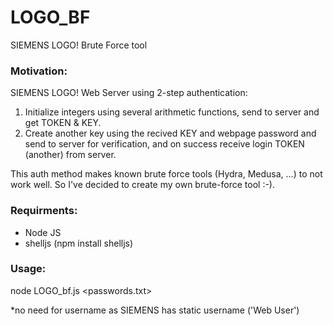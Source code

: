 # LOGO_BF
SIEMENS LOGO! Brute Force tool


### Motivation: 
SIEMENS LOGO! Web Server using 2-step authentication:
1. Initialize integers using several arithmetic functions, send to server and get TOKEN & KEY.
2. Create another key using the recived KEY and webpage password and send to server for verification, and on success receive login TOKEN (another) from server.

This auth method makes known brute force tools (Hydra, Medusa, ...) to not work well.
So I've decided to create my own brute-force tool :-).

### Requirments: 
- Node JS 
- shelljs (npm install shelljs)   

### Usage: 
node LOGO_bf.js <LOGO IP> <passwords.txt>
  
*no need for username as SIEMENS has static username ('Web User')

